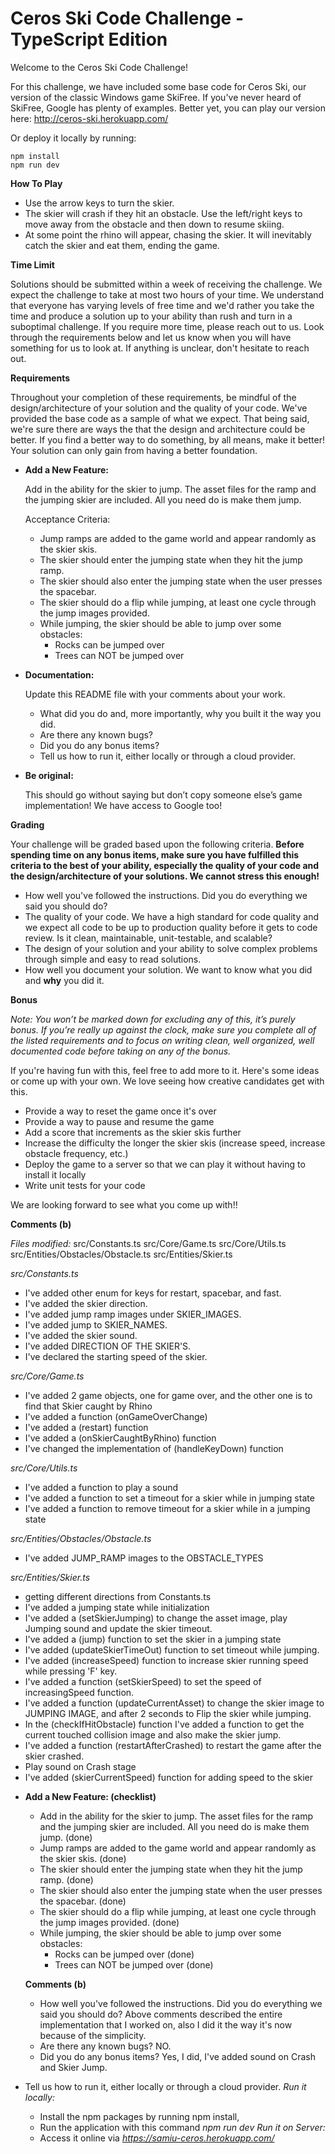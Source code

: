 # Ceros Ski Code Challenge - TypeScript Edition

Welcome to the Ceros Ski Code Challenge!

For this challenge, we have included some base code for Ceros Ski, our version of the classic Windows game SkiFree. If
you've never heard of SkiFree, Google has plenty of examples. Better yet, you can play our version here: 
http://ceros-ski.herokuapp.com/  

Or deploy it locally by running:
```
npm install
npm run dev
```

**How To Play**

* Use the arrow keys to turn the skier.
* The skier will crash if they hit an obstacle. Use the left/right keys to move away from the obstacle and then down
to resume skiing.
* At some point the rhino will appear, chasing the skier. It will inevitably catch the skier and eat them, ending the
game.

**Time Limit**

Solutions should be submitted within a week of receiving the challenge. We expect the challenge to take at most two 
hours of your time. We understand that everyone has varying levels of free time and we'd rather you take the time and 
produce a solution up to your ability than rush and turn in a suboptimal challenge. If you require more time, please
reach out to us. Look through the requirements below and let us know when you will have something for us to look at. 
If anything is unclear, don't hesitate to reach out.

**Requirements**

Throughout your completion of these requirements, be mindful of the design/architecture of your solution and the 
quality of your code. We've provided the base code as a sample of what we expect. That being said, we're sure there are 
ways the that the design and architecture could be better. If you find a better way to do something, by all means, make 
it better! Your solution can only gain from having a better foundation.

* **Add a New Feature:**

  Add in the ability for the skier to jump. The asset files for the ramp and the jumping skier are included. All you 
  need do is make them jump. 

  Acceptance Criteria:
  * Jump ramps are added to the game world and appear randomly as the skier skis.
  * The skier should enter the jumping state when they hit the jump ramp.
  * The skier should also enter the jumping state when the user presses the spacebar.
  * The skier should do a flip while jumping, at least one cycle through the jump images provided.
  * While jumping, the skier should be able to jump over some obstacles: 
    * Rocks can be jumped over
    * Trees can NOT be jumped over

* **Documentation:**

  Update this README file with your comments about your work.
  * What did you do and, more importantly, why you built it the way you did.
  * Are there any known bugs?
  * Did you do any bonus items?
  * Tell us how to run it, either locally or through a cloud provider.
  
* **Be original:**
  
  This should go without saying but don’t copy someone else’s game implementation! We have access to Google too!

**Grading** 

Your challenge will be graded based upon the following criteria. **Before spending time on any bonus items, make sure 
you have fulfilled this criteria to the best of your ability, especially the quality of your code and the 
design/architecture of your solutions. We cannot stress this enough!**

* How well you've followed the instructions. Did you do everything we said you should do?
* The quality of your code. We have a high standard for code quality and we expect all code to be up to production 
  quality before it gets to code review. Is it clean, maintainable, unit-testable, and scalable?
* The design of your solution and your ability to solve complex problems through simple and easy to read solutions.
* How well you document your solution. We want to know what you did and **why** you did it.

**Bonus**

*Note: You won’t be marked down for excluding any of this, it’s purely bonus.  If you’re really up against the clock, 
make sure you complete all of the listed requirements and to focus on writing clean, well organized, well documented 
code before taking on any of the bonus.*

If you're having fun with this, feel free to add more to it. Here's some ideas or come up with your own. We love seeing 
how creative candidates get with this.
 
* Provide a way to reset the game once it's over
* Provide a way to pause and resume the game
* Add a score that increments as the skier skis further
* Increase the difficulty the longer the skier skis (increase speed, increase obstacle frequency, etc.)
* Deploy the game to a server so that we can play it without having to install it locally
* Write unit tests for your code

We are looking forward to see what you come up with!!


**Comments (b)**

*Files modified:*
  src/Constants.ts
  src/Core/Game.ts
  src/Core/Utils.ts
  src/Entities/Obstacles/Obstacle.ts
  src/Entities/Skier.ts

*src/Constants.ts*
- I've added other enum for keys for restart, spacebar, and fast.
- I've added the skier direction.
- I've added jump ramp images under SKIER_IMAGES.
- I've added jump to SKIER_NAMES.
- I've added the skier sound.
- I've added DIRECTION OF THE SKIER'S.
- I've declared the starting speed of the skier.

*src/Core/Game.ts*
- I've added 2 game objects, one for game over, and the other one is to find that Skier caught by Rhino
- I've added a function (onGameOverChange)
- I've added a (restart) function
- I've added a (onSkierCaughtByRhino) function
- I've changed the implementation of (handleKeyDown) function

*src/Core/Utils.ts*
- I've added a function to play a sound
- I've added a function to set a timeout for a skier while in jumping state
- I've added a function to remove timeout for a skier while in a jumping state

*src/Entities/Obstacles/Obstacle.ts*
- I've added JUMP_RAMP images to the OBSTACLE_TYPES

*src/Entities/Skier.ts*
- getting different directions from Constants.ts
- I've added a jumping state while initialization
- I've added a (setSkierJumping) to change the asset image, play Jumping sound and update the skier timeout.
- I've added a (jump) function to set the skier in a jumping state
- I've added (updateSkierTimeOut) function to set timeout while jumping.
- I've added (increaseSpeed) function to increase skier running speed while pressing 'F' key.
- I've added a function (setSkierSpeed) to set the speed of increasingSpeed function.
- I've added a function (updateCurrentAsset) to change the skier image to JUMPING IMAGE, and after 2 seconds to Flip the skier while jumping.
- In the (checkIfHitObstacle) function I've added a function to get the current touched collision image and also make the skier jump. 
- I've added a function (restartAfterCrashed) to restart the game after the skier crashed.
- Play sound on Crash stage
- I've added (skierCurrentSpeed) function for adding speed to the skier


* **Add a New Feature: (checklist)**
  * Add in the ability for the skier to jump. The asset files for the ramp and the jumping skier are included. All you 
  need do is make them jump.  (done)
  * Jump ramps are added to the game world and appear randomly as the skier skis. (done)
  * The skier should enter the jumping state when they hit the jump ramp. (done)
  * The skier should also enter the jumping state when the user presses the spacebar. (done)
  * The skier should do a flip while jumping, at least one cycle through the jump images provided. (done)
  * While jumping, the skier should be able to jump over some obstacles: 
    * Rocks can be jumped over (done)
    * Trees can NOT be jumped over (done)


  **Comments (b)**
  * How well you've followed the instructions. Did you do everything we said you should do?
    Above comments described the entire implementation that I worked on, also I did it the way it's now because of the simplicity.
  * Are there any known bugs?
    NO.
  * Did you do any bonus items?
    Yes, I did, I've added sound on Crash and Skier Jump.

 * Tell us how to run it, either locally or through a cloud provider.
  *Run it locally:*
   - Install the npm packages by running npm install,
   - Run the application with this command *npm run dev*
  *Run it on Server:* 
   - Access it online via *https://samiu-ceros.herokuapp.com/*

